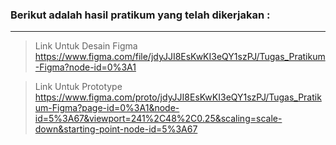 ### Berikut adalah hasil pratikum yang telah dikerjakan :
--------------------------
> Link Untuk Desain Figma
https://www.figma.com/file/jdyJJI8EsKwKI3eQY1szPJ/Tugas_Pratikum-Figma?node-id=0%3A1

> Link Untuk Prototype
https://www.figma.com/proto/jdyJJI8EsKwKI3eQY1szPJ/Tugas_Pratikum-Figma?page-id=0%3A1&node-id=5%3A67&viewport=241%2C48%2C0.25&scaling=scale-down&starting-point-node-id=5%3A67
